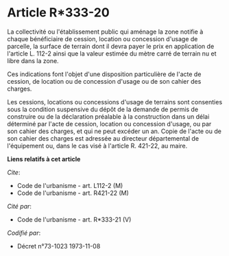 # Article R*333-20

La collectivité ou l'établissement public qui aménage la zone notifie à chaque bénéficiaire de cession, location ou
concession d'usage de parcelle, la surface de terrain dont il devra payer le prix en application de l'article L. 112-2 ainsi
que la valeur estimée du mètre carré de terrain nu et libre dans la zone.

Ces indications font l'objet d'une disposition particulière de l'acte de cession, de location ou de concession d'usage ou de
son cahier des charges.

Les cessions, locations ou concessions d'usage de terrains sont consenties sous la condition suspensive du dépôt de la
demande de permis de construire ou de la déclaration préalable à la construction dans un délai déterminé par l'acte de
cession, location ou concession d'usage, ou par son cahier des charges, et qui ne peut excéder un an. Copie de l'acte ou de
son cahier des charges est adressée au directeur départemental de l'équipement ou, dans le cas visé à l'article R. 421-22, au
maire.

**Liens relatifs à cet article**

_Cite_:

  - Code de l'urbanisme - art. L112-2 (M)
  - Code de l'urbanisme - art. R421-22 (M)

_Cité par_:

  - Code de l'urbanisme - art. R*333-21 (V)

_Codifié par_:

  - Décret n°73-1023 1973-11-08
